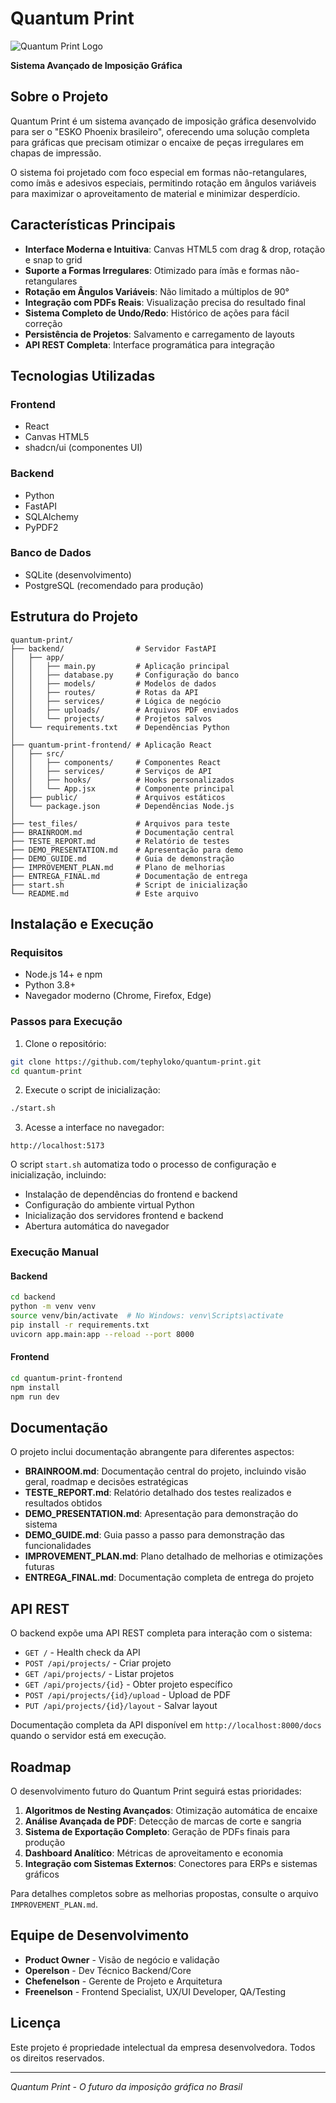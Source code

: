 # Quantum Print

![Quantum Print Logo](https://via.placeholder.com/800x200/0d47a1/ffffff?text=Quantum+Print)

**Sistema Avançado de Imposição Gráfica**

## Sobre o Projeto

Quantum Print é um sistema avançado de imposição gráfica desenvolvido para ser o "ESKO Phoenix brasileiro", oferecendo uma solução completa para gráficas que precisam otimizar o encaixe de peças irregulares em chapas de impressão.

O sistema foi projetado com foco especial em formas não-retangulares, como ímãs e adesivos especiais, permitindo rotação em ângulos variáveis para maximizar o aproveitamento de material e minimizar desperdício.

## Características Principais

- **Interface Moderna e Intuitiva**: Canvas HTML5 com drag & drop, rotação e snap to grid
- **Suporte a Formas Irregulares**: Otimizado para ímãs e formas não-retangulares
- **Rotação em Ângulos Variáveis**: Não limitado a múltiplos de 90°
- **Integração com PDFs Reais**: Visualização precisa do resultado final
- **Sistema Completo de Undo/Redo**: Histórico de ações para fácil correção
- **Persistência de Projetos**: Salvamento e carregamento de layouts
- **API REST Completa**: Interface programática para integração

## Tecnologias Utilizadas

### Frontend
- React
- Canvas HTML5
- shadcn/ui (componentes UI)

### Backend
- Python
- FastAPI
- SQLAlchemy
- PyPDF2

### Banco de Dados
- SQLite (desenvolvimento)
- PostgreSQL (recomendado para produção)

## Estrutura do Projeto

```
quantum-print/
├── backend/                # Servidor FastAPI
│   ├── app/
│   │   ├── main.py         # Aplicação principal
│   │   ├── database.py     # Configuração do banco
│   │   ├── models/         # Modelos de dados
│   │   ├── routes/         # Rotas da API
│   │   ├── services/       # Lógica de negócio
│   │   ├── uploads/        # Arquivos PDF enviados
│   │   └── projects/       # Projetos salvos
│   └── requirements.txt    # Dependências Python
│
├── quantum-print-frontend/ # Aplicação React
│   ├── src/
│   │   ├── components/     # Componentes React
│   │   ├── services/       # Serviços de API
│   │   ├── hooks/          # Hooks personalizados
│   │   └── App.jsx         # Componente principal
│   ├── public/             # Arquivos estáticos
│   └── package.json        # Dependências Node.js
│
├── test_files/             # Arquivos para teste
├── BRAINROOM.md            # Documentação central
├── TESTE_REPORT.md         # Relatório de testes
├── DEMO_PRESENTATION.md    # Apresentação para demo
├── DEMO_GUIDE.md           # Guia de demonstração
├── IMPROVEMENT_PLAN.md     # Plano de melhorias
├── ENTREGA_FINAL.md        # Documentação de entrega
├── start.sh                # Script de inicialização
└── README.md               # Este arquivo
```

## Instalação e Execução

### Requisitos

- Node.js 14+ e npm
- Python 3.8+
- Navegador moderno (Chrome, Firefox, Edge)

### Passos para Execução

1. Clone o repositório:
```bash
git clone https://github.com/tephyloko/quantum-print.git
cd quantum-print
```

2. Execute o script de inicialização:
```bash
./start.sh
```

3. Acesse a interface no navegador:
```
http://localhost:5173
```

O script `start.sh` automatiza todo o processo de configuração e inicialização, incluindo:
- Instalação de dependências do frontend e backend
- Configuração do ambiente virtual Python
- Inicialização dos servidores frontend e backend
- Abertura automática do navegador

### Execução Manual

#### Backend
```bash
cd backend
python -m venv venv
source venv/bin/activate  # No Windows: venv\Scripts\activate
pip install -r requirements.txt
uvicorn app.main:app --reload --port 8000
```

#### Frontend
```bash
cd quantum-print-frontend
npm install
npm run dev
```

## Documentação

O projeto inclui documentação abrangente para diferentes aspectos:

- **BRAINROOM.md**: Documentação central do projeto, incluindo visão geral, roadmap e decisões estratégicas
- **TESTE_REPORT.md**: Relatório detalhado dos testes realizados e resultados obtidos
- **DEMO_PRESENTATION.md**: Apresentação para demonstração do sistema
- **DEMO_GUIDE.md**: Guia passo a passo para demonstração das funcionalidades
- **IMPROVEMENT_PLAN.md**: Plano detalhado de melhorias e otimizações futuras
- **ENTREGA_FINAL.md**: Documentação completa de entrega do projeto

## API REST

O backend expõe uma API REST completa para interação com o sistema:

- `GET /` - Health check da API
- `POST /api/projects/` - Criar projeto
- `GET /api/projects/` - Listar projetos
- `GET /api/projects/{id}` - Obter projeto específico
- `POST /api/projects/{id}/upload` - Upload de PDF
- `PUT /api/projects/{id}/layout` - Salvar layout

Documentação completa da API disponível em `http://localhost:8000/docs` quando o servidor está em execução.

## Roadmap

O desenvolvimento futuro do Quantum Print seguirá estas prioridades:

1. **Algoritmos de Nesting Avançados**: Otimização automática de encaixe
2. **Análise Avançada de PDF**: Detecção de marcas de corte e sangria
3. **Sistema de Exportação Completo**: Geração de PDFs finais para produção
4. **Dashboard Analítico**: Métricas de aproveitamento e economia
5. **Integração com Sistemas Externos**: Conectores para ERPs e sistemas gráficos

Para detalhes completos sobre as melhorias propostas, consulte o arquivo `IMPROVEMENT_PLAN.md`.

## Equipe de Desenvolvimento

- **Product Owner** - Visão de negócio e validação
- **Operelson** - Dev Técnico Backend/Core
- **Chefenelson** - Gerente de Projeto e Arquitetura
- **Freenelson** - Frontend Specialist, UX/UI Developer, QA/Testing

## Licença

Este projeto é propriedade intelectual da empresa desenvolvedora. Todos os direitos reservados.

---

*Quantum Print - O futuro da imposição gráfica no Brasil*
